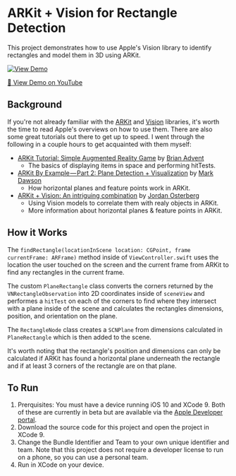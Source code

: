 # ARKit + Vision for Rectangle Detection

This project demonstrates how to use Apple's Vision library to identify rectangles and model them in 3D using ARKit.

[![View Demo](https://img.youtube.com/vi/57rLJlsp8YM/0.jpg)](https://youtu.be/57rLJlsp8YM)

[🎦 View Demo on YouTube](https://youtu.be/57rLJlsp8YM)

## Background
If you're not already familiar with the [ARKit](https://developer.apple.com/documentation/arkit/understanding_augmented_reality) and [Vision](https://developer.apple.com/documentation/vision) libraries, it's worth the time to read Apple's overviews on how to use them. There are also some great tutorials out there to get up to speed. I went through the following in a couple hours to get acquainted with them myself:
- [ARKit Tutorial: Simple Augmented Reality Game](https://www.youtube.com/watch?v=R8U8rGdMop4) by [Brian Advent](https://github.com/brianadvent/)
  - The basics of displaying items in space and performing hitTests.
- [ARKit By Example — Part 2: Plane Detection + Visualization](https://blog.markdaws.net/arkit-by-example-part-2-plane-detection-visualization-10f05876d53) by [Mark Dawson](https://github.com/markdaws)
  - How horizontal planes and feature points work in ARKit.
- [ARKit + Vision: An intriguing combination](https://dev.to/osterbergjordan/arkit--vision-an-intriguing-combination) by [Jordan Osterberg](https://github.com/JordanOsterberg)
  - Using Vision models to correlate them with realy objects in ARKit.
  - More information about horizontal planes & feature points in ARKit.

## How it Works
The `findRectangle(locationInScene location: CGPoint, frame currentFrame: ARFrame)` method inside of `ViewController.swift` uses the location the user touched on the screen and the current frame from ARKit to find any rectangles in the current frame.

The custom `PlaneRectangle` class converts the corners returned by the `VNRectangleObservation` into 2D coordinates inside of `sceneView` and performes a `hitTest` on each of the corners to find where they intersect with a plane inside of the scene and calculates the rectangles dimensions, position, and orientation on the plane.

The `RectangleNode` class creates a `SCNPlane` from dimensions calculated in `PlaneRectangle` which is then added to the scene.

It's worth noting that the rectangle's position and dimensions can only be calculated if ARKit has found a horizontal plane underneath the rectangle and if at least 3 corners of the rectangle are on that plane.

## To Run
1. Prerquisites: You must have a device running iOS 10 and XCode 9. Both of these are currently in beta but are available via the [Apple Developer portal](https://developer.apple.com/download/).
2. Download the source code for this project and open the project in XCode 9.
3. Change the Bundle Identifier and Team to your own unique identifier and team. Note that this project does not require a developer license to run on a phone, so you can use a personal team.
4. Run in XCode on your device.
